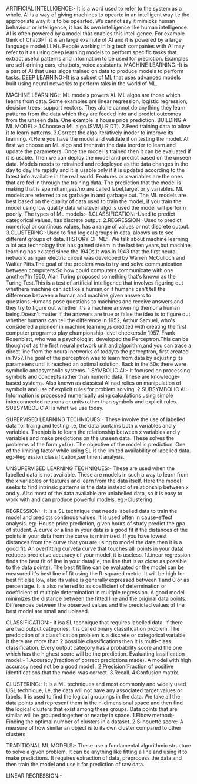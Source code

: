 ARTIFICIAL INTELLIGENCE:-
It is a word used to refer to the system as a whole. AI is a way of giving machines to opearte in an intelligent way i.e the appropriate way it is to be opearted. We cannot say it mimicks human behaviour or intelligence, it has its own intelligence like human intelligence. AI is often powered by a model that enables this intelligence. For example think of ChatGPT it is an large example of AI and it is powered by a large language model(LLM). People working in big tech companies with AI may refer to it as using deep learning models to perform specific tasks that extract useful patterns and information to be used for prediction. Examples are self-drining cars, chatbots, voice assistants.
MACHINE LEARNING:-It is a part of AI that uses algos trained on data to produce models to perform tasks.
DEEP LEARNING:-It is a subset of ML that uses advanced models built using neural networks to perform taks in the world of ML.

MACHINE LEARNING:-
ML models powers AI. ML algos are those which learns from data. Some examples are linear regression, logistic regression, decision trees, support vectors. They alone cannot do anything they learn patterns from the data which they are feeded into and predict outcomes from the unseen data. One example is house price prediction.
BUILDING A ML MODEL:-
1.Choose a ML algo.(SVM,LR,DT).
2.Feed training data to allow it to learn patterns.
3.Correct the algo iteratively inoder to improve its learning.
4.Here you have the model and validate it on testing the model.
At first we choose an ML algo and thentrain the data inorder to learn and update the parameters. Once the model is trained then it can be evaluated if it is usable. Then we can deploy the model and predict based on the unseen data. Models needs to retrained and redeployed as the data changes in the day to day life rapidly and it is usable only if it is updated according to the latest info available in the real world.
      Features or x variables are the ones that are fed in through the training data. The prediction that the model is making that is spam/ham,yes/no are called label,target or y variables.
 ML models are referred to as garbage in and garbage out. The ML models are best based on the quality of data used to train the model, if you train the model using low quality data whatever algo is used the model will perform poorly.
The types of ML models:-
1.CLASSIFICATION:-Used to predict categorical values, has discrete output.
2.REGRESSION:-Used to predict numerical or continous values, has a range of values or not discrete output.
3.CLUSTERING:-Used to find logical groups in data, aloows us to see different groups of data.
HISTORY OF ML:-
We talk about machine learning a lot asa technology that has gained steam in the last ten years,but machine learning has existed since the 1940s.It was in 1943 that the first neural network usingan electric circuit was developed by Warren McCulloch and Walter Pitts.The goal of the problem was to try and solve communication between computers.So how could computers communicate with one another?In 1950, Alan Turing proposed something that's known as the Turing Test.This is a test of artificial intelligence that involves figuring out whethera machine can act like a human,or if humans can't tell the difference between a human and machine,given answers to questions.Humans pose questions to machines and receive answers,and they try to figure out whether it's a machine answering themor a human being.Doesn't matter if the answers are true or false,the idea is to figure out whether humans can tell the difference.In 1952, Arthur Samuel, who's considered a pioneer in machine learning,is credited with creating the first computer programto play championship-level checkers.In 1957, Frank Rosenblatt, who was a psychologist, developed the Perceptron.This can be thought of as the first neural network unit and algorithm,and you can trace a direct line from the neural networks of todayto the perceptron, first created in 1957.The goal of the perceptron was to learn from data by adjusting its parameters until it reached an optimal solution.
Back in the 50s there were symbolic andasymbolic systems.
1.SYMBOLIC AI:- It focused on processing symbols and concepts rather than numeric data. These are knowledge-based systems. Also known as classical AI nad relies on manipulation of symbols and use of explicit rules for problem solving.
2.SUBSYMBOLIC AI:- Information is processed numerically using calculations using simple interconnected neurons or units rather than symbols and explicit rules. 
SUBSYMBOLIC AI is what we use today.

SUPERVISED LEARNING TECHNIQUES:-
These involve the use of labelled data for traing and testing i.e, the data contains both x variables and y variables. Thenjob is to learn the relationship between x variables and y variables and make predictions on the unseen data. These solves the problems of the form y=f(x). The objective of the model is prediction. One of the limiting factor while using SL is the limited availability of labelled data.
eg:-Regression,classification,sentiment analysis.

UNSUPERVISED LEARNING TECHNIQUES:-
These are used when the labelled data is not available. These are models in such a way to learn from the x variables or features and learn from the data itself. Here the model seeks to find intrinsic patterns in the data instead of relationship between x and y. Also most of the data available are unlabelled data, so it is easy to work with and can produce powerful models.
eg:-Clustering

REGRESSION:-
It is a SL technique that needs labelled data to train the model and predicts continous values. It is used often in cause-effect analysis. 
eg:-House price prediction, given hours of study predict the gpa of student.
A curve or a line in your data is a good fit if the distances of the points in your data from the curve is minimized. If you have lowest distances from the curve that you are using to model the data then it is a good fit. An overfitting curve(a curve that touches alll points in your data) reduces predictive accuracy of your model, it is useless.
1.Linear regression finds the best fit of line in your data(i.e, the line that is as close as possible to the data points). The best fit line can be evaluated or the model can be measured it's best line of fit using the R-squared metric. It will be high for best fit else low, also its value is generally expressed between 1 and 0 or as percentage. It is also referred to as coefficient of determination or coefficient of multiple determination in multiple regression.
A good model minimizes the distance between the fitted line and the original data points.
Differences between the observed values and the predicted values of the best model are small and ubiased.

CLASSIFICATION:-
It isa SL technique that requires labelled data. If there are two output categories, it is called binary classification problem. The predciction of a classfiication problem is a discrete or categorical variable. It there are more than 2 possible classifications then it is multi-class classification.  Every output category has a probability score and the one which has the highest score will be the prediction. Evaluating lassification model:-
1.Accuracy(fraction of correct predictions made). A model with high accuracy need not be a good model .
2.Precision(Fraction of positive identifications that the model was correct.
3.Recall.
4.Confusion matrix.

CLUSTERING:-
It is a ML techniques and most commonly and widely used  USL technique, i.e, the data will not have any associated target values or labels. It is used to find the logical groupings in the data. We take all the data points and represent them in the n-dimensional space and then find the logical clusters that exist among these groups. Data points that are similar will be grouped together or nearby in space. 
1.Elbow method:-Finding the optimal number of clusters in a dataset.
2.Silhouette score:-A measure of how similar an object is to its own cluster compared to other clusters.


TRADITIONAL ML MODELS:-
These use a fundamental algorithmic structure to solve a given problem. It can be anything like fitting a line and using it to make predictions. It requires extraction of data, preprocess the data and then train the model and use it for prediction of raw data.

LINEAR REGRESSION:-

